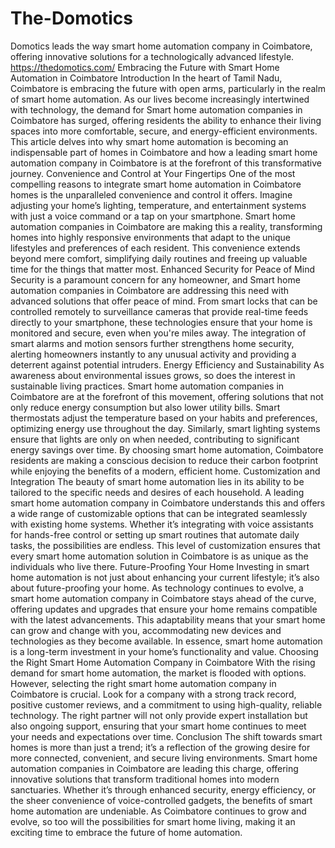 # The-Domotics
Domotics leads the way smart home automation company in Coimbatore, offering innovative solutions for a technologically advanced lifestyle.
https://thedomotics.com/
Embracing the Future with Smart Home Automation in Coimbatore
Introduction
In the heart of Tamil Nadu, Coimbatore is embracing the future with open arms, particularly in the realm of smart home automation. As our lives become increasingly intertwined with technology, the demand for Smart home automation companies in Coimbatore has surged, offering residents the ability to enhance their living spaces into more comfortable, secure, and energy-efficient environments. This article delves into why smart home automation is becoming an indispensable part of homes in Coimbatore and how a leading smart home automation company in Coimbatore is at the forefront of this transformative journey.
Convenience and Control at Your Fingertips
One of the most compelling reasons to integrate smart home automation in Coimbatore homes is the unparalleled convenience and control it offers. Imagine adjusting your home’s lighting, temperature, and entertainment systems with just a voice command or a tap on your smartphone. Smart home automation companies in Coimbatore are making this a reality, transforming homes into highly responsive environments that adapt to the unique lifestyles and preferences of each resident. This convenience extends beyond mere comfort, simplifying daily routines and freeing up valuable time for the things that matter most.
Enhanced Security for Peace of Mind
Security is a paramount concern for any homeowner, and Smart home automation companies in Coimbatore are addressing this need with advanced solutions that offer peace of mind. From smart locks that can be controlled remotely to surveillance cameras that provide real-time feeds directly to your smartphone, these technologies ensure that your home is monitored and secure, even when you're miles away. The integration of smart alarms and motion sensors further strengthens home security, alerting homeowners instantly to any unusual activity and providing a deterrent against potential intruders.
Energy Efficiency and Sustainability
As awareness about environmental issues grows, so does the interest in sustainable living practices. Smart home automation companies in Coimbatore are at the forefront of this movement, offering solutions that not only reduce energy consumption but also lower utility bills. Smart thermostats adjust the temperature based on your habits and preferences, optimizing energy use throughout the day. Similarly, smart lighting systems ensure that lights are only on when needed, contributing to significant energy savings over time. By choosing smart home automation, Coimbatore residents are making a conscious decision to reduce their carbon footprint while enjoying the benefits of a modern, efficient home.
Customization and Integration
The beauty of smart home automation lies in its ability to be tailored to the specific needs and desires of each household. A leading smart home automation company in Coimbatore understands this and offers a wide range of customizable options that can be integrated seamlessly with existing home systems. Whether it’s integrating with voice assistants for hands-free control or setting up smart routines that automate daily tasks, the possibilities are endless. This level of customization ensures that every smart home automation solution in Coimbatore is as unique as the individuals who live there.
Future-Proofing Your Home
Investing in smart home automation is not just about enhancing your current lifestyle; it’s also about future-proofing your home. As technology continues to evolve, a smart home automation company in Coimbatore stays ahead of the curve, offering updates and upgrades that ensure your home remains compatible with the latest advancements. This adaptability means that your smart home can grow and change with you, accommodating new devices and technologies as they become available. In essence, smart home automation is a long-term investment in your home’s functionality and value.
Choosing the Right Smart Home Automation Company in Coimbatore
With the rising demand for smart home automation, the market is flooded with options. However, selecting the right smart home automation company in Coimbatore is crucial. Look for a company with a strong track record, positive customer reviews, and a commitment to using high-quality, reliable technology. The right partner will not only provide expert installation but also ongoing support, ensuring that your smart home continues to meet your needs and expectations over time.
Conclusion
The shift towards smart homes is more than just a trend; it’s a reflection of the growing desire for more connected, convenient, and secure living environments. Smart home automation companies in Coimbatore are leading this charge, offering innovative solutions that transform traditional homes into modern sanctuaries. Whether it’s through enhanced security, energy efficiency, or the sheer convenience of voice-controlled gadgets, the benefits of smart home automation are undeniable. As Coimbatore continues to grow and evolve, so too will the possibilities for smart home living, making it an exciting time to embrace the future of home automation.
